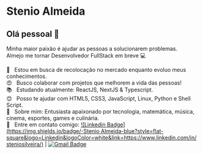 # Stenio Almeida

## Olá pessoal 👋
Minha maior paixão é ajudar as pessoas a solucionarem problemas.
<br/>Almejo me tornar Desenvolvedor FullStack em breve :computer:

 :rocket:  &nbsp; Estou em busca de recolocação no mercado enquanto evoluo meus conhecimentos.
 <br/> :heart_eyes: &nbsp; Busco colaborar com projetos que melhorem a vida das pessoas!
 <br/> :books: &nbsp; Estudando atualmente: ReactJS, NextJS & Typescript.
 <br/> :blush: &nbsp; Posso te ajudar com HTML5, CSS3, JavaScript, Linux, Python e Shell Script.
 <br/> 💬  &nbsp; Sobre mim: Entusiasta apaixonado por tecnologia, matemática, música, cinema, esportes, games e culinária.
 <br/> :email: &nbsp; Entre em contato comigo: [![Linkedin Badge](https://img.shields.io/badge/-Stenio Almeida-blue?style=flat-square&logo=Linkedin&logoColor=white&link=https://www.linkedin.com/in/steniosilveira/)](https://www.linkedin.com/in/steniosilveira/) 
| 
[![Gmail Badge](https://img.shields.io/badge/-stenioas@gmail.com-c14438?style=flat-square&logo=Gmail&logoColor=white&link=mailto:stenioas@gmail.com)](mailto:stenioas@gmail.com)
